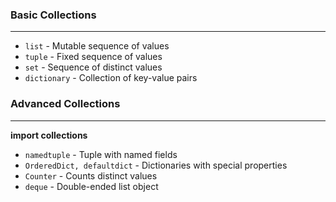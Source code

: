 ### Basic Collections

___

* `list` - Mutable sequence of values
* `tuple` - Fixed sequence of values
* `set` - Sequence of distinct values
* `dictionary` - Collection of key-value pairs

### Advanced Collections

___
**import collections**

* `namedtuple` - Tuple with named fields
* `OrderedDict, defaultdict` - Dictionaries with special properties
* `Counter` - Counts distinct values
* `deque` - Double-ended list object

